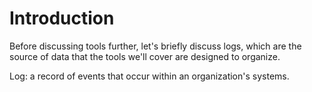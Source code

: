 # Introduction
Before discussing tools further, let's briefly discuss logs, which are the source of data that the tools we'll cover are
designed to organize.

Log: a record of events that occur within an organization's systems.
